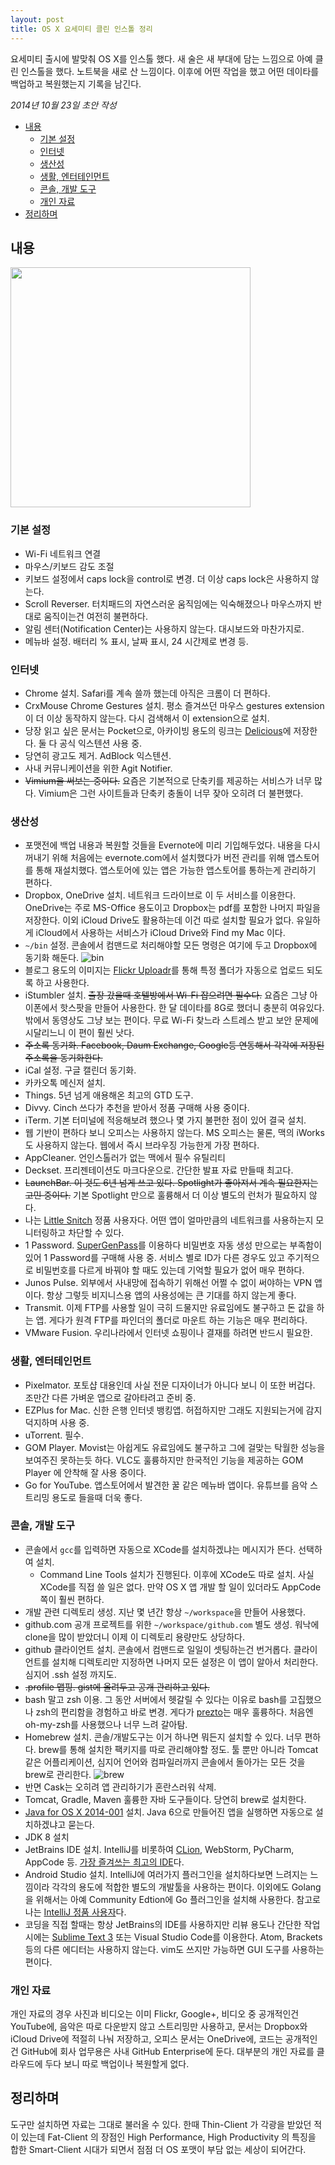 ```yaml
---
layout: post
title: OS X 요세미티 클린 인스톨 정리
---
```


<div class="message">
  요세미티 출시에 발맞춰 OS X를 인스톨 했다. 새 술은 새 부대에 담는 느낌으로 아예 클린 인스톨을 했다. 노트북을 새로 산 느낌이다. 이후에 어떤 작업을 했고 어떤 데이타를 백업하고 복원했는지 기록을 남긴다.
</div>

*2014년 10월 23일 초안 작성*

- [내용](#section)
  - [기본 설정](#section-1)
  - [인터넷](#section-2)
  - [생산성](#section-3)
  - [생활, 엔터테인먼트](#section-4)
  - [콘솔, 개발 도구](#section-5)
  - [개인 자료](#section-6)
- [정리하며](#section-7)

## 내용

<img src="https://farm8.staticflickr.com/7673/17228888583_65c885c6d5_b.jpg" width="384" />

### 기본 설정

- Wi-Fi 네트워크 연결
- 마우스/키보드 감도 조절
- 키보드 설정에서 caps lock을 control로 변경. 더 이상 caps lock은 사용하지 않는다.
- Scroll Reverser. 터치패드의 자연스러운 움직임에는 익숙해졌으나 마우스까지 반대로 움직이는건 여전히 불편하다.
- 알림 센터(Notification Center)는 사용하지 않는다. 대시보드와 마찬가지로.
- 메뉴바 설정. 배터리 % 표시, 날짜 표시, 24 시간제로 변경 등.

### 인터넷

- Chrome 설치. Safari를 계속 쓸까 했는데 아직은 크롬이 더 편하다.
- CrxMouse Chrome Gestures 설치. 평소 즐겨쓰던 마우스 gestures extension이 더 이상 동작하지 않는다. 다시 검색해서 이 extension으로 설치.
- 당장 읽고 싶은 문서는 Pocket으로, 아카이빙 용도의 링크는 [Delicious](http://likejazz.com/post/108592366618/delicious-com)에 저장한다. 둘 다 공식 익스텐션 사용 중.
- 당연히 광고도 제거. AdBlock 익스텐션.
- 사내 커뮤니케이션을 위한 Agit Notifier.
- <del>Vimium을 써보는 중이다.</del> 요즘은 기본적으로 단축키를 제공하는 서비스가 너무 많다. Vimium은 그런 사이트들과 단축키 충돌이 너무 잦아 오히려 더 불편했다.

### 생산성

- 포맷전에 백업 내용과 복원할 것들을 Evernote에 미리 기입해두었다. 내용을 다시 꺼내기 위해 처음에는 evernote.com에서 설치했다가 버전 관리를 위해 앱스토어를 통해 재설치했다. 앱스토어에 있는 앱은 가능한 앱스토어를 통하는게 관리하기 편하다.
- Dropbox, OneDrive 설치. 네트워크 드라이브로 이 두 서비스를 이용한다. OneDrive는 주로 MS-Office 용도이고 Dropbox는 pdf를 포함한 나머지 파일을 저장한다. 이외 iCloud Drive도 활용하는데 이건 따로 설치할 필요가 없다. 유일하게 iCloud에서 사용하는 서비스가 iCloud Drive와 Find my Mac 이다.  
- `~/bin` 설정. 콘솔에서 컴맨드로 처리해야할 모든 명령은 여기에 두고 Dropbox에 동기화 해둔다.
![bin](https://farm8.staticflickr.com/7761/17815084675_8082e6ece8_o.png "bin")
- 블로그 용도의 이미지는 [Flickr Uploadr](https://www.flickr.com/tools/)를 통해 특정 폴더가 자동으로 업로드 되도록 하고 사용한다.
- iStumbler 설치. <del>출장 갔을때 호텔방에서 Wi-Fi 잡으려면 필수다.</del> 요즘은 그냥 아이폰에서 핫스팟을 만들어 사용한다. 한 달 데이타를 8G로 했더니 충분히 여유있다. 밖에서 동영상도 그냥 보는 편이다. 무료 Wi-Fi 찾느라 스트레스 받고 보안 문제에 시달리느니 이 편이 훨씬 낫다.
- <del>주소록 동기화. Facebook, Daum Exchange, Google등 연동해서 각각에 저장된 주소록을 동기화한다.</del>
- iCal 설정. 구글 캘린더 동기화.
- 카카오톡 메신저 설치.
- Things. 5년 넘게 애용해온 최고의 GTD 도구.
- Divvy. Cinch 쓰다가 추천을 받아서 정품 구매해 사용 중이다.
- iTerm. 기본 터미널에 적응해보려 했으나 몇 가지 불편한 점이 있어 결국 설치.
- 웹 기반이 편하다 보니 오피스는 사용하지 않는다. MS 오피스는 물론, 맥의 iWorks 도 사용하지 않는다. 웹에서 즉시 브라우징 가능한게 가장 편하다.
- AppCleaner. 언인스톨러가 없는 맥에서 필수 유틸리티
- Deckset. 프리젠테이션도 마크다운으로. 간단한 발표 자료 만들때 최고다.
- <del>LaunchBar. 이 것도 6년 넘게 쓰고 있다. Spotlight가 좋아져서 계속 필요한지는 고민 중이다.</del> 기본 Spotlight 만으로 훌륭해서 더 이상 별도의 런처가 필요하지 않다.
- 나는 [Little Snitch](https://www.obdev.at/products/littlesnitch/index.html) 정품 사용자다. 어떤 앱이 얼마만큼의 네트워크를 사용하는지 모니터링하고 차단할 수 있다.
- 1 Password. [SuperGenPass](http://www.supergenpass.com/)를 이용하다 비밀번호 자동 생성 만으로는 부족함이 있어 1 Password를 구매해 사용 중. 서비스 별로 ID가 다른 경우도 있고 주기적으로 비밀번호를 다르게 바꿔야 할 때도 있는데 기억할 필요가 없어 매우 편하다.
- Junos Pulse. 외부에서 사내망에 접속하기 위해선 어쩔 수 없이 써야하는 VPN 앱이다. 항상 그렇듯 비지니스용 앱의 사용성에는 큰 기대를 하지 않는게 좋다.
- Transmit. 이제 FTP를 사용할 일이 극히 드물지만 유료임에도 불구하고 돈 값을 하는 앱. 게다가 원격 FTP를 파인더의 폴더로 마운트 하는 기능은 매우 편리하다.
- VMware Fusion. 우리나라에서 인터넷 쇼핑이나 결재를 하려면 반드시 필요한.

### 생활, 엔터테인먼트

- Pixelmator. 포토샵 대용인데 사실 전문 디자이너가 아니다 보니 이 또한 버겁다. 조만간 다른 가벼운 앱으로 갈아타려고 준비 중.
- EZPlus for Mac. 신한 은행 인터넷 뱅킹앱. 허접하지만 그래도 지원되는거에 감지덕지하며 사용 중.
- uTorrent. 필수.
- GOM Player. Movist는 아쉽게도 유료임에도 불구하고 그에 걸맞는 탁월한 성능을 보여주진 못하는듯 하다. VLC도 훌륭하지만 한국적인 기능을 제공하는 GOM Player 에 안착해 잘 사용 중이다.
- Go for YouTube. 앱스토어에서 발견한 꿀 같은 메뉴바 앱이다. 유튜브를 음악 스트리밍 용도로 들을때 더욱 좋다.

### 콘솔, 개발 도구

- 콘솔에서 `gcc`를 입력하면 자동으로 XCode를 설치하겠냐는 메시지가 뜬다. 선택하여 설치.
  - Command Line Tools 설치가 진행된다. 이후에 XCode도 따로 설치. 사실 XCode를 직접 쓸 일은 없다. 만약 OS X 앱 개발 할 일이 있더라도 AppCode 쪽이 훨씬 편하다.
- 개발 관련 디렉토리 생성. 지난 몇 년간 항상 `~/workspace`을 만들어 사용했다.
- github.com 공개 프로젝트를 위한 `~/workspace/github.com` 별도 생성. 워낙에 clone을 많이 받았더니 이제 이 디렉토리 용량만도 상당하다.
- github 클라이언트 설치. 콘솔에서 컴맨드로 일일이 셋팅하는건 번거롭다. 클라이언트를 설치해 디렉토리만 지정하면 나머지 모든 설정은 이 앱이 알아서 처리한다. 심지어 .ssh 설정 까지도.
- <del>.profile 맵핑. gist에 올려두고 공개 관리하고 있다.</del>
- bash 말고 zsh 이용. 그 동안 서버에서 헷갈릴 수 있다는 이유로 bash를 고집했으나 zsh의 편리함을 경험하고 바로 변경. 게다가 [prezto](https://github.com/sorin-ionescu/prezto)는 매우 훌륭하다. 처음엔 oh-my-zsh를 사용했으나 너무 느려 갈아탐.
- Homebrew 설치. 콘솔/개발도구는 이거 하나면 뭐든지 설치할 수 있다. 너무 편하다. brew를 통해 설치한 팩키지를 따로 관리해야할 정도. 툴 뿐만 아니라 Tomcat 같은 어플리케이션, 심지어 언어와 컴파일러까지 콘솔에서 돌아가는 모든 것을 brew로 관리한다.
![brew](https://farm8.staticflickr.com/7671/17817653181_baf456dc32_o.png "brew")
- 반면 Cask는 오히려 앱 관리하기가 혼란스러워 삭제.
- Tomcat, Gradle, Maven 훌륭한 자바 도구들이다. 당연히 brew로 설치한다.
- [Java for OS X 2014-001](https://support.apple.com/kb/DL1572?locale=ko_KR) 설치. Java 6으로 만들어진 앱을 실행하면 자동으로 설치하겠냐고 묻는다.
- JDK 8 설치
- JetBrains IDE 설치. IntelliJ를 비롯하여 [CLion](http://likejazz.com/post/118649049333/clion-1-0), WebStorm, PyCharm, AppCode 등. [가장 즐겨쓰는 최고의 IDE](http://likejazz.com/post/112670720955/jetbrains-ide)다.
- Android Studio 설치. IntelliJ에 여러가지 플러그인을 설치하다보면 느려지는 느낌이라 각각의 용도에 적합한 별도의 개발툴을 사용하는 편이다. 이외에도 Golang을 위해서는 아예 Community Edtion에 Go 플러그인을 설치해 사용한다. 참고로 나는 [IntelliJ 정품 사용자](http://likejazz.com/post/103532169020/intellij-idea)다.
- 코딩을 직접 할때는 항상 JetBrains의 IDE를 사용하지만 리뷰 용도나 간단한 작업시에는 [Sublime Text 3](http://likejazz.com/post/102824813705/sublime-text) 또는 Visual Studio Code를 이용한다. Atom, Brackets등의 다른 에디터는 사용하지 않는다. vim도 쓰지만 가능하면 GUI 도구를 사용하는 편이다.

### 개인 자료

개인 자료의 경우 사진과 비디오는 이미 Flickr, Google+, 비디오 중 공개적인건 YouTube에, 음악은 따로 다운받지 않고 스트리밍만 사용하고, 문서는 Dropbox와 iCloud Drive에 적절히 나눠 저장하고, 오피스 문서는 OneDrive에, 코드는 공개적인건 GitHub에 회사 업무용은 사내 GitHub Enterprise에 둔다. 대부분의 개인 자료를 클라우드에 두다 보니 따로 백업이나 복원할게 없다.

## 정리하며

도구만 설치하면 자료는 그대로 불러올 수 있다. 한때 Thin-Client 가 각광을 받았던 적이 있는데 Fat-Client 의 장점인 High Performance, High Productivity 의 특징을 합한 Smart-Client 시대가 되면서 점점 더 OS 포맷이 부담 없는 세상이 되어간다.
